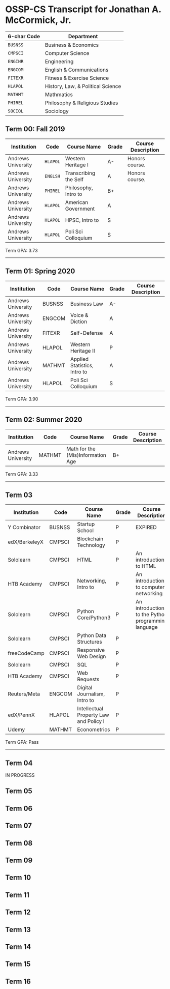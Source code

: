# OSSP-CS Transcript for Jonathan A. McCormick, Jr.

| 6-char Code | Department |
|----------|------------|
| `BUSNSS` | Business & Economics |
| `CMPSCI` | Computer Science |
| `ENGINR` | Engineering |
| `ENGCOM` | English & Communications |
| `FITEXR` | Fitness & Exercise Science|
| `HLAPOL` | History, Law, & Political Science |
| `MATHMT` | Mathmatics |
| `PHIREL` | Philosophy & Religious Studies |
| `SOCIOL` | Sociology |


## Term 00: Fall 2019
| Institution      | Code        | Course Name         |Grade| Course Description |
|------------------|-------------|---------------------|-----|--------------------|
|Andrews University|`HLAPOL`|Western Heritage I   |A-| Honors course.|
|Andrews University|`ENGLSH`|Transcribing the Self|A| Honors course.|
|Andrews University|`PHIREL`|Philosophy, Intro to |B+|                |
|Andrews University|`HLAPOL`|American Government  |A|                |
|Andrews University|`HLAPOL`|HPSC, Intro to       |S|                |
|Andrews University|`HLAPOL`|Poli Sci Colloquium  |S|                |

Term GPA: 3.73

***

## Term 01: Spring 2020
| Institution      | Code | Course Name         |Grade| Course Description |
|------------------|------|---------------------|-----|--------------------|
|Andrews University|BUSNSS|Business Law         |A-|                |
|Andrews University|ENGCOM|Voice & Diction     |A|                |
|Andrews University|FITEXR|Self-Defense|A|                |
|Andrews University|HLAPOL|Western Heritage II  |P|                |
|Andrews University|MATHMT|Applied Statistics, Intro to|A|                |
|Andrews University|HLAPOL|Poli Sci Colloquium  |S|                |

Term GPA: 3.90

***

## Term 02: Summer 2020
| Institution      | Code | Course Name         |Grade| Course Description |
|------------------|------|---------------------|-----|--------------------|
|Andrews University|MATHMT|Math for the (Mis)Information Age|B+|           |

Term GPA: 3.33

***

## Term 03
| Institution      | Code | Course Name         |Grade| Course Description |
|------------------|------|---------------------|-----|--------------------|
|Y Combinator      |BUSNSS|Startup School       |P|EXPIRED|
|edX/BerkeleyX     |CMPSCI|Blockchain Technology|P| |
|Sololearn         |CMPSCI|HTML                 |P|An introduction to HTML|
|HTB Academy       |CMPSCI|Networking, Intro to |P|An introduction to computer networking|
|Sololearn         |CMPSCI|Python Core/Python3  |P|An introduction to the Python programming language|
|Sololearn         |CMPSCI|Python Data Structures|P||
|freeCodeCamp      |CMPSCI|Responsive Web Design |P||
|Sololearn         |CMPSCI|SQL                   |P||
|HTB Academy       |CMPSCI|Web Requests          |P||
|Reuters/Meta      |ENGCOM|Digital Journalism, Intro to|P||
|edX/PennX         |HLAPOL|Intellectual Property Law and Policy I|P||
|Udemy             |MATHMT|Econometrics          |P||

Term GPA: Pass

***

## Term 04
IN PROGRESS
## Term 05
## Term 06
## Term 07
## Term 08
## Term 09
## Term 10
## Term 11
## Term 12
## Term 13
## Term 14
## Term 15
## Term 16
